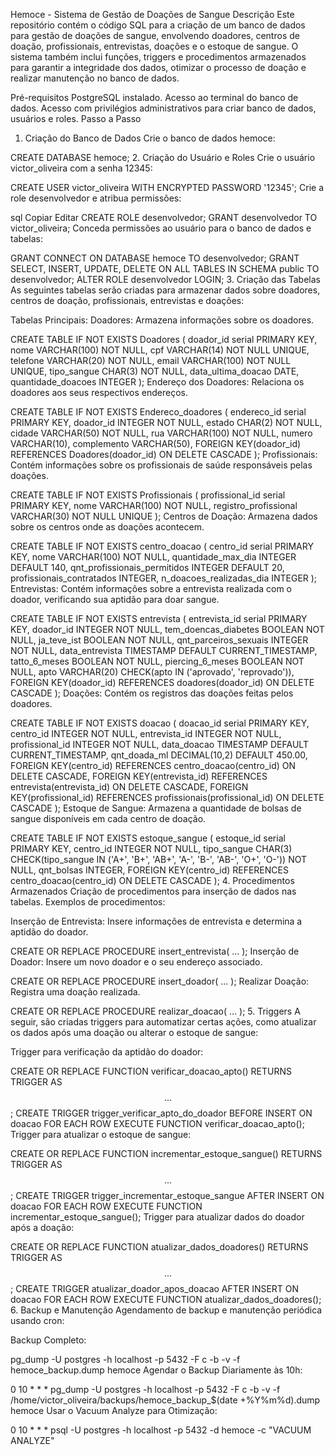 Hemoce - Sistema de Gestão de Doações de Sangue
Descrição
Este repositório contém o código SQL para a criação de um banco de dados para gestão de doações de sangue, envolvendo doadores, centros de doação, profissionais, entrevistas, doações e o estoque de sangue. O sistema também inclui funções, triggers e procedimentos armazenados para garantir a integridade dos dados, otimizar o processo de doação e realizar manutenção no banco de dados.

Pré-requisitos
PostgreSQL instalado.
Acesso ao terminal do banco de dados.
Acesso com privilégios administrativos para criar banco de dados, usuários e roles.
Passo a Passo
1. Criação do Banco de Dados
Crie o banco de dados hemoce:

CREATE DATABASE hemoce;
2. Criação do Usuário e Roles
Crie o usuário victor_oliveira com a senha 12345:


CREATE USER victor_oliveira WITH ENCRYPTED PASSWORD '12345';
Crie a role desenvolvedor e atribua permissões:

sql
Copiar
Editar
CREATE ROLE desenvolvedor;
GRANT desenvolvedor TO victor_oliveira;
Conceda permissões ao usuário para o banco de dados e tabelas:


GRANT CONNECT ON DATABASE hemoce TO desenvolvedor;
GRANT SELECT, INSERT, UPDATE, DELETE ON ALL TABLES IN SCHEMA public TO desenvolvedor;
ALTER ROLE desenvolvedor LOGIN;
3. Criação das Tabelas
As seguintes tabelas serão criadas para armazenar dados sobre doadores, centros de doação, profissionais, entrevistas e doações:

Tabelas Principais:
Doadores: Armazena informações sobre os doadores.

CREATE TABLE IF NOT EXISTS Doadores (
    doador_id serial PRIMARY KEY,
    nome VARCHAR(100) NOT NULL,
    cpf VARCHAR(14) NOT NULL UNIQUE,
    telefone VARCHAR(20) NOT NULL,
    email VARCHAR(100) NOT NULL UNIQUE,
    tipo_sangue CHAR(3) NOT NULL,
    data_ultima_doacao DATE,
    quantidade_doacoes INTEGER
);
Endereço dos Doadores: Relaciona os doadores aos seus respectivos endereços.

CREATE TABLE IF NOT EXISTS Endereco_doadores (
    endereco_id serial PRIMARY KEY,
    doador_id INTEGER NOT NULL,
    estado CHAR(2) NOT NULL,
    cidade VARCHAR(50) NOT NULL,
    rua VARCHAR(100) NOT NULL,
    numero VARCHAR(10),
    complemento VARCHAR(50),
    FOREIGN KEY(doador_id) REFERENCES Doadores(doador_id) ON DELETE CASCADE
);
Profissionais: Contém informações sobre os profissionais de saúde responsáveis pelas doações.

CREATE TABLE IF NOT EXISTS Profissionais (
    profissional_id serial PRIMARY KEY,
    nome VARCHAR(100) NOT NULL,
    registro_profissional VARCHAR(30) NOT NULL UNIQUE
);
Centros de Doação: Armazena dados sobre os centros onde as doações acontecem.

CREATE TABLE IF NOT EXISTS centro_doacao (
    centro_id serial PRIMARY KEY,
    nome VARCHAR(100) NOT NULL,
    quantidade_max_dia INTEGER DEFAULT 140,
    qnt_profissionais_permitidos INTEGER DEFAULT 20,
    profissionais_contratados INTEGER,
    n_doacoes_realizadas_dia INTEGER
);
Entrevistas: Contém informações sobre a entrevista realizada com o doador, verificando sua aptidão para doar sangue.

CREATE TABLE IF NOT EXISTS entrevista (
    entrevista_id serial PRIMARY KEY,
    doador_id INTEGER NOT NULL,
    tem_doencas_diabetes BOOLEAN NOT NULL,
    ja_teve_ist BOOLEAN NOT NULL,
    qnt_parceiros_sexuais INTEGER NOT NULL,
    data_entrevista TIMESTAMP DEFAULT CURRENT_TIMESTAMP,
    tatto_6_meses BOOLEAN NOT NULL,
    piercing_6_meses BOOLEAN NOT NULL,
    apto VARCHAR(20) CHECK(apto IN ('aprovado', 'reprovado')),
    FOREIGN KEY(doador_id) REFERENCES doadores(doador_id) ON DELETE CASCADE
);
Doações: Contém os registros das doações feitas pelos doadores.

CREATE TABLE IF NOT EXISTS doacao (
    doacao_id serial PRIMARY KEY,
    centro_id INTEGER NOT NULL,
    entrevista_id INTEGER NOT NULL,
    profissional_id INTEGER NOT NULL,
    data_doacao TIMESTAMP DEFAULT CURRENT_TIMESTAMP,
    qnt_doada_ml DECIMAL(10,2) DEFAULT 450.00,
    FOREIGN KEY(centro_id) REFERENCES centro_doacao(centro_id) ON DELETE CASCADE,
    FOREIGN KEY(entrevista_id) REFERENCES entrevista(entrevista_id) ON DELETE CASCADE,
    FOREIGN KEY(profissional_id) REFERENCES profissionais(profissional_id) ON DELETE CASCADE
);
Estoque de Sangue: Armazena a quantidade de bolsas de sangue disponíveis em cada centro de doação.

CREATE TABLE IF NOT EXISTS estoque_sangue (
    estoque_id serial PRIMARY KEY,
    centro_id INTEGER NOT NULL,
    tipo_sangue CHAR(3) CHECK(tipo_sangue IN ('A+', 'B+', 'AB+', 'A-', 'B-', 'AB-', 'O+', 'O-')) NOT NULL,
    qnt_bolsas INTEGER,
    FOREIGN KEY(centro_id) REFERENCES centro_doacao(centro_id) ON DELETE CASCADE
);
4. Procedimentos Armazenados
Criação de procedimentos para inserção de dados nas tabelas. Exemplos de procedimentos:

Inserção de Entrevista: Insere informações de entrevista e determina a aptidão do doador.

CREATE OR REPLACE PROCEDURE insert_entrevista( ... );
Inserção de Doador: Insere um novo doador e o seu endereço associado.

CREATE OR REPLACE PROCEDURE insert_doador( ... );
Realizar Doação: Registra uma doação realizada.

CREATE OR REPLACE PROCEDURE realizar_doacao( ... );
5. Triggers
A seguir, são criadas triggers para automatizar certas ações, como atualizar os dados após uma doação ou alterar o estoque de sangue:

Trigger para verificação da aptidão do doador:

CREATE OR REPLACE FUNCTION verificar_doacao_apto() RETURNS TRIGGER AS $$ ... $$;
CREATE TRIGGER trigger_verificar_apto_do_doador BEFORE INSERT ON doacao FOR EACH ROW EXECUTE FUNCTION verificar_doacao_apto();
Trigger para atualizar o estoque de sangue:

CREATE OR REPLACE FUNCTION incrementar_estoque_sangue() RETURNS TRIGGER AS $$ ... $$;
CREATE TRIGGER trigger_incrementar_estoque_sangue AFTER INSERT ON doacao FOR EACH ROW EXECUTE FUNCTION incrementar_estoque_sangue();
Trigger para atualizar dados do doador após a doação:

CREATE OR REPLACE FUNCTION atualizar_dados_doadores() RETURNS TRIGGER AS $$ ... $$;
CREATE TRIGGER atualizar_doador_apos_doacao AFTER INSERT ON doacao FOR EACH ROW EXECUTE FUNCTION atualizar_dados_doadores();
6. Backup e Manutenção
Agendamento de backup e manutenção periódica usando cron:

Backup Completo:

pg_dump -U postgres -h localhost -p 5432 -F c -b -v -f hemoce_backup.dump hemoce
Agendar o Backup Diariamente às 10h:

0 10 * * * pg_dump -U postgres -h localhost -p 5432 -F c -b -v -f /home/victor_oliveira/backups/hemoce_backup_$(date +%Y%m%d).dump hemoce
Usar o Vacuum Analyze para Otimização:

0 10 * * * psql -U postgres -h localhost -p 5432 -d hemoce -c "VACUUM ANALYZE"
